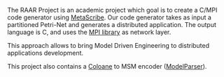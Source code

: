 The RAAR Project is an academic project which goal is to create a C/MPI code generator using [MetaScribe](http://move.lip6.fr/software/METASCRIBE/). Our code generator takes as input a partitioned Petri-Net and generates a distributed application.
The output language is C, and uses the [MPI library](http://www.open-mpi.org/) as network layer.

This approach allows to bring Model Driven Engineering to distributed applications development.

This project also contains a [Coloane](http://coloane.lip6.fr/) to MSM encoder ([ModelParser](http://code.google.com/p/raarproject/source/browse/#svn/trunk/ModelParser)).